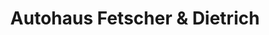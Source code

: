 ---
title: "Autohaus Fetscher & Dietrich"
url: /konstanz/autohaus-fetscher-und-dietrich/
shop: Autohaus
---
